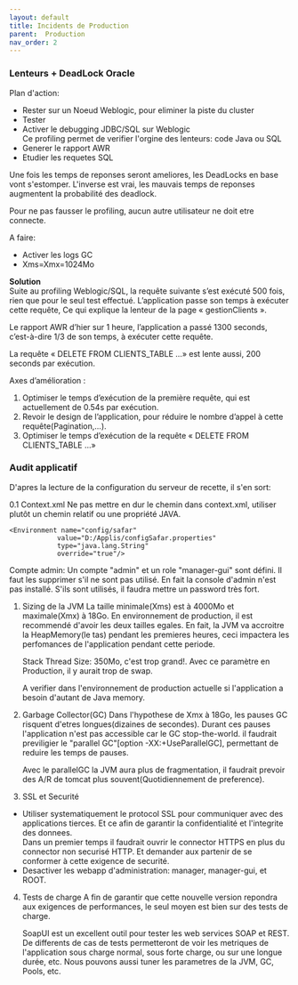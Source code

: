 ```yaml
---
layout: default
title: Incidents de Production
parent:  Production
nav_order: 2
---
```


### Lenteurs + DeadLock Oracle  
Plan d'action:
- Rester sur un Noeud Weblogic, pour eliminer la piste du cluster
- Tester
- Activer le debugging JDBC/SQL sur Weblogic  
  Ce profiling permet de verifier l'orgine des lenteurs: code Java ou SQL 
- Generer le rapport AWR
- Etudier les requetes SQL

Une fois les temps de reponses seront ameliores, les DeadLocks en base vont s'estomper. L'inverse est vrai, les mauvais 
temps de reponses augmentent la probabilité des deadlock. 

Pour ne pas fausser le profiling, aucun autre utilisateur ne doit etre  connecte.

A faire:
- Activer les logs GC
- Xms=Xmx=1024Mo

**Solution**  
Suite au profiling Weblogic/SQL, la requête suivante s’est exécuté 500 fois, rien que pour le seul test effectué. L’application passe son temps à exécuter cette requête, 
Ce qui explique la lenteur de la page « gestionClients ». 

Le rapport AWR d’hier sur 1 heure, l’application a passé 1300 seconds, c’est-à-dire 1/3 de son temps, à exécuter cette requête. 
  
La requête « DELETE FROM CLIENTS_TABLE ...»  est lente aussi, 200 seconds par exécution. 

Axes d’amélioration : 
1. Optimiser le temps d’exécution de la première requête, qui est actuellement de 0.54s par exécution. 
2. Revoir le design de l’application, pour réduire le nombre d’appel à cette requête(Pagination,...). 
3. Optimiser le temps d’exécution de la requête « DELETE FROM CLIENTS_TABLE ...» 


### Audit applicatif
D'apres la lecture de la configuration du serveur de recette, il s'en sort:

 0.1 Context.xml
    Ne pas mettre en dur le chemin dans context.xml, utiliser plutôt un chemin relatif ou une propriété JAVA.  
    
	<Environment name="config/safar" 
				value="D:/Applis/configSafar.properties"
				type="java.lang.String" 
				override="true"/>
	
  Compte admin:
  Un compte "admin" et un role "manager-gui" sont défini. Il faut les supprimer s'il ne sont pas utilisé. 
  En fait la console d'admin n'est pas installé. S'ils sont utilisés, il faudra mettre un password très fort.  
  
  
1. Sizing de la JVM
   La taille minimale(Xms) est à 4000Mo et maximale(Xmx) à 18Go. En environnement de production, il est 
   recommendé d'avoir les deux tailles egales.
   En fait, la JVM va accroitre la HeapMemory(le tas) pendant les premieres heures, ceci impactera les 
   perfomances de l'application pendant cette periode.

   Stack Thread Size: 350Mo, c'est trop grand!. Avec ce paramètre en Production, il y aurait trop de swap. 
   
   A verifier dans l'environnement de production actuelle si l'application a besoin d'autant de Java memory.

2. Garbage Collector(GC)
   Dans l'hypothese de Xmx à 18Go, les pauses GC risquent d'etres longues(dizaines de secondes). 
   Durant ces pauses l'application n'est pas accessible car le GC stop-the-world. il faudrait previligier 
   le "parallel GC"[option -XX:+UseParallelGC], permettant de reduire les temps de pauses.


   Avec le parallelGC la JVM aura plus de fragmentation, il faudrait prevoir des A/R de tomcat plus 
   souvent(Quotidiennement de preference).

3. SSL et Securité
- Utiliser systematiquement le protocol SSL pour communiquer avec des applications tierces. Et ce afin 
  de garantir la confidentialité et l'integrite des donnees.  
  Dans un premier temps il faudrait ouvrir le connector  HTTPS en plus du connector non securisé HTTP. Et demander 
  aux partenir de se conformer à cette exigence de securité. 
- Desactiver les webapp d'administration: manager, manager-gui, et ROOT.


4. Tests de charge 
   A fin de garantir que cette nouvelle version repondra aux exigences de performances, 
   le seul moyen est bien sur des tests de charge.

   SoapUI est un excellent outil pour tester les web services SOAP et REST. De differents de cas de tests 
   permetteront de voir les metriques de l'application sous charge normal, sous forte charge, ou sur une 
   longue durée, etc. Nous pouvons aussi tuner les parametres de la JVM, GC, Pools, etc. 





